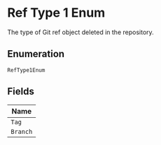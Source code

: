 
# Ref Type 1 Enum

The type of Git ref object deleted in the repository.

## Enumeration

`RefType1Enum`

## Fields

| Name |
|  --- |
| `Tag` |
| `Branch` |

